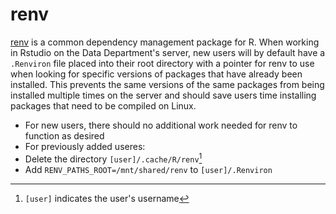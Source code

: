 # renv

[renv](https://rstudio.github.io/renv/articles/renv.html) is a common dependency management package for R. When working in Rstudio on the Data Department's server, new users will by default have a `.Renviron` file placed into their root directory with a pointer for renv to use when looking for specific versions of packages that have already been installed. This prevents the same versions of the same packages from being installed multiple times on the server and should save users time installing packages that need to be compiled on Linux.
* For new users, there should no additional work needed for renv to function as desired
* For previously added useres:
 * Delete the directory `[user]/.cache/R/renv`[^1]
 * Add `RENV_PATHS_ROOT=/mnt/shared/renv` to `[user]/.Renviron`

[^1]: `[user]` indicates the user's username
